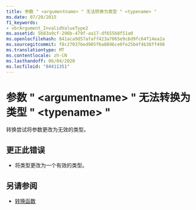 ```yaml
---
title: 参数 " <argumentname> " 无法转换为类型 " <typename> "
ms.date: 07/20/2015
f1_keywords:
- vbrArgument_InvalidValueType2
ms.assetid: 5b83a9cf-296b-479f-aa17-df655b8f51a0
ms.openlocfilehash: 841aca9d57afaff423a7065e9c6d9fc64f14ea2a
ms.sourcegitcommit: f8c270376ed905f6a8896ce0fe25b4f4b38ff498
ms.translationtype: MT
ms.contentlocale: zh-CN
ms.lasthandoff: 06/04/2020
ms.locfileid: "84411351"
---
```

# <a name="argument-argumentname-cannot-be-converted-to-type-typename"></a>参数 " \<argumentname> " 无法转换为类型 " \<typename> "
转换尝试将参数更改为无效的类型。  
  
## <a name="to-correct-this-error"></a>更正此错误  
  
- 将类型更改为一个有效的类型。  
  
## <a name="see-also"></a>另请参阅

- [转换函数](../language-reference/functions/conversion-functions.md)
